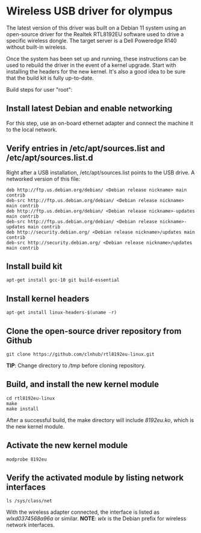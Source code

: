 # Wireless USB driver for olympus

The latest version of this driver was built on a Debian 11 system using an
open-source driver for the Realtek RTL8192EU software used to drive a specific
wireless dongle. The target server is a Dell Poweredge R140 without built-in
wireless.

Once the system has been set up and running, these instructions can be used
to rebuild the driver in the event of a kernel upgrade. Start with installing
the headers for the new kernel. It's also a good idea to be sure that the 
build kit is fully up-to-date.

Build steps for user "root":

## Install latest Debian and enable networking

For this step, use an on-board ethernet adapter and connect the machine it to
the local network.

## Verify entries in /etc/apt/sources.list and /etc/apt/sources.list.d

Right after a USB installation, /etc/apt/sources.list points to the USB drive.
A networked version of this file:

``` 
deb http://ftp.us.debian.org/debian/ <Debian release nickname> main contrib
deb-src http://ftp.us.debian.org/debian/ <Debian release nickname> main contrib
deb http://ftp.us.debian.org/debian/ <Debian release nickname>-updates main contrib
deb-src http://ftp.us.debian.org/debian/ <Debian release nickname>-updates main contrib
deb http://security.debian.org/ <Debian release nickname>/updates main contrib
deb-src http://security.debian.org/ <Debian release nickname>/updates main contrib
```

## Install build kit

```
apt-get install gcc-10 git build-essential
```

## Install kernel headers

```
apt-get install linux-headers-$(uname -r)
```

## Clone the open-source driver repository from Github

```
git clone https://github.com/clnhub/rtl8192eu-linux.git
```

**TIP**: Change directory to */tmp* before cloning repository.

## Build, and install the new kernel module

```
cd rtl8192eu-linux
make
make install
```

After a successful build, the make directory will include *8192eu.ko*, which
is the new kernel module.

## Activate the new kernel module

```
modprobe 8192eu
```

## Verify the activated module by listing network interfaces

```
ls /sys/class/net
```

With the wireless adapter connected, the interface is listed as *wlxd0374568a96a*
or similar. **NOTE**: *wlx* is the Debian prefix for wireless network interfaces.

